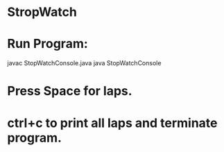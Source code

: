 # StropWatch

# Run Program:

javac StopWatchConsole.java
java StopWatchConsole

# Press Space for laps.
# ctrl+c to print all laps and terminate program.
